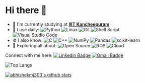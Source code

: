 # Hi there 👋

- 🏢 I'm currently studying at [**IIIT Kancheepuram**](https://www.iiitdm.ac.in/)
- 🚀 I use daily:
  ![Python](https://img.shields.io/badge/python-3670A0?style=plastic&logo=python&logoColor=ffdd54)
  ![Linux](https://img.shields.io/badge/Linux-FCC624?style=plastic&logo=linux&logoColor=black)
  ![Git](https://img.shields.io/badge/git-%23F05033.svg?style=plastic&logo=git&logoColor=white)
  ![Shell Script](https://img.shields.io/badge/shell_script-%23121011.svg?style=plastic&logo=gnu-bash&logoColor=white)
  ![Visual Studio Code](https://img.shields.io/badge/Visual%20Studio%20Code-0078d7.svg?style=plastic&logo=visual-studio-code&logoColor=white)
- ⚙️ I also know:
  ![C](https://img.shields.io/badge/c-%2300599C.svg?style=plastic&logo=c&logoColor=white)
  ![C++](https://img.shields.io/badge/c++-%2300599C.svg?style=plastic&logo=c%2B%2B&logoColor=white)
  ![NumPy](https://img.shields.io/badge/numpy-%23013243.svg?style=plastic&logo=numpy&logoColor=white)
  ![Pandas](https://img.shields.io/badge/pandas-%23150458.svg?style=plastic&logo=pandas&logoColor=white)
  ![scikit-learn](https://img.shields.io/badge/scikit--learn-%23F7931E.svg?style=plastic&logo=scikit-learn&logoColor=white)
- 🌱 Exploring all about: 
  ![Open Source](https://img.shields.io/badge/-Open%20Source-%23000B25.svg?style=plastic&logo=open-source-initiative&logoColor=green)
  ![ROS](https://img.shields.io/badge/ros-%230A0FF9.svg?style=plastic&logo=ros&logoColor=white)
  ![Cloud](https://img.shields.io/badge/Cloud-%230167ff.svg?style=plastic&logo=digitalOcean&logoColor=white)

Connect with me here: 
[![Linkedin Badge](https://img.shields.io/badge/-Abhishek_M_J-blue?style=plastic&logo=Linkedin&logoColor=white&link=https://www.linkedin.com/in/abhishek-m-j-607964225/)](https://www.linkedin.com/in/abhishek-m-j-607964225/)
[![Gmail Badge](https://img.shields.io/badge/-abhishekmj303@gmail.com-c14438?style=plastic&logo=Gmail&logoColor=white&link=mailto:abhishekmj303@gmail.com)](mailto:abhishekmj303@gmail.com)

![Top Langs](https://github-readme-stats.vercel.app/api/top-langs/?username=abhishekmj303&layout=compact&theme=dark&exclude_repo=ADS-lab,TSP-using-GA)

[![abhishekmj303's github stats](https://github-readme-stats.vercel.app/api?username=abhishekmj303&theme=dark&show_icons=true)](https://github.com/abhishekmj303)
